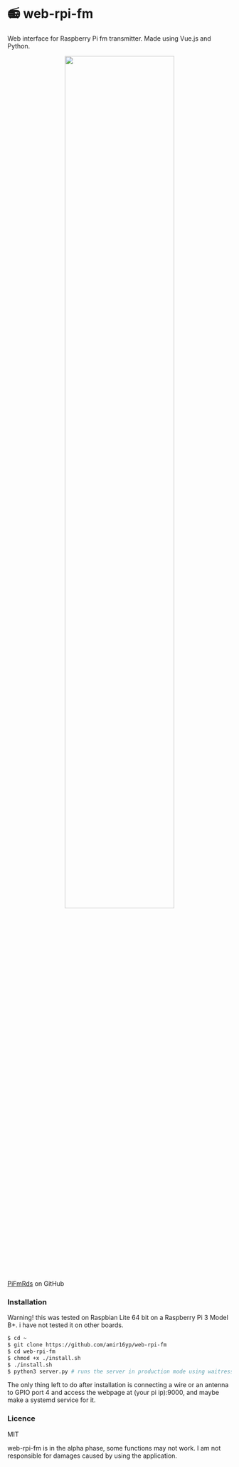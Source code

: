 # 📻 web-rpi-fm
Web interface for Raspberry Pi fm transmitter. Made using Vue.js and Python.

<p align="center">
 <img src="/static/img/preview.png" width="70%">
</p>

[PiFmRds] on GitHub


### Installation
Warning! this was tested on Raspbian Lite 64 bit on a Raspberry Pi 3 Model B+. i have not tested it on other boards.
```sh
$ cd ~
$ git clone https://github.com/amir16yp/web-rpi-fm
$ cd web-rpi-fm
$ chmod +x ./install.sh
$ ./install.sh
$ python3 server.py # runs the server in production mode using waitress, on port 9000
```
The only thing left to do after installation is connecting a wire or an antenna to GPIO port 4 and access the webpage at (your pi ip):9000, and maybe make a systemd service for it.

 ### Licence
 MIT

web-rpi-fm is in the alpha phase, some functions may not work.
I am not responsible for damages caused by using the application.

 [PiFmRds]: <https://github.com/ChristopheJacquet/PiFmRds>

